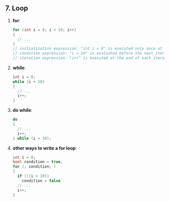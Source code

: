 ## 7. Loop

1. **for**: 

    ```c++
    for (int i = 0; i < 10; i++)
    {
      // ...
    }
    // initialization expression: "int i = 0" is executed only once at the beginning of the loop
    // condition expression: "i < 10" is evaluated before the next iteration
    // iteration expression: "i++" is executed at the end of each iteration
    ```

2. **while**: 

    ```c++
    int i = 0;
    while (i < 10)
    {
      // ...
      i++;
    }
    ```

3. **do while**: 

    ```c++
    do
    {
      // ...
      i++; 
    } while (i < 10);
    ```

4. **other ways to write a for loop**: 

    ```c++
    int i = 0;
    bool condition = true;
    for (; condition; )
    {
      if (!(i < 10))
        condition = false
      // ...
      i++;
    }
    ```

